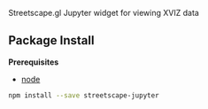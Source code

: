 Streetscape.gl Jupyter widget for viewing XVIZ data

Package Install
---------------

**Prerequisites**
- [node](http://nodejs.org/)

```bash
npm install --save streetscape-jupyter
```
